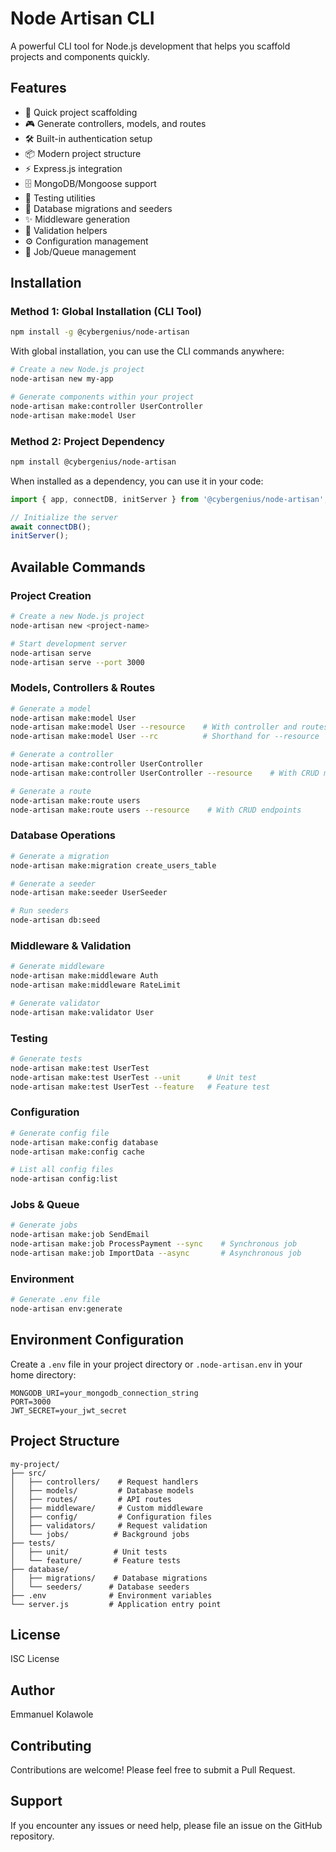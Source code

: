 # Node Artisan CLI

A powerful CLI tool for Node.js development that helps you scaffold projects and components quickly.

## Features

- 🚀 Quick project scaffolding
- 🎮 Generate controllers, models, and routes
- 🛠️ Built-in authentication setup
- 📦 Modern project structure
- ⚡ Express.js integration
- 🗄️ MongoDB/Mongoose support
- 🧪 Testing utilities
- 🔄 Database migrations and seeders
- ✨ Middleware generation
- 📝 Validation helpers
- ⚙️ Configuration management
- 📨 Job/Queue management

## Installation

### Method 1: Global Installation (CLI Tool)
```bash
npm install -g @cybergenius/node-artisan
```

With global installation, you can use the CLI commands anywhere:
```bash
# Create a new Node.js project
node-artisan new my-app

# Generate components within your project
node-artisan make:controller UserController
node-artisan make:model User
```

### Method 2: Project Dependency
```bash
npm install @cybergenius/node-artisan
```

When installed as a dependency, you can use it in your code:
```javascript
import { app, connectDB, initServer } from '@cybergenius/node-artisan';

// Initialize the server
await connectDB();
initServer();
```

## Available Commands

### Project Creation
```bash
# Create a new Node.js project
node-artisan new <project-name>

# Start development server
node-artisan serve
node-artisan serve --port 3000
```

### Models, Controllers & Routes
```bash
# Generate a model
node-artisan make:model User
node-artisan make:model User --resource    # With controller and routes
node-artisan make:model User --rc          # Shorthand for --resource

# Generate a controller
node-artisan make:controller UserController
node-artisan make:controller UserController --resource    # With CRUD methods

# Generate a route
node-artisan make:route users
node-artisan make:route users --resource    # With CRUD endpoints
```

### Database Operations
```bash
# Generate a migration
node-artisan make:migration create_users_table

# Generate a seeder
node-artisan make:seeder UserSeeder

# Run seeders
node-artisan db:seed
```

### Middleware & Validation
```bash
# Generate middleware
node-artisan make:middleware Auth
node-artisan make:middleware RateLimit

# Generate validator
node-artisan make:validator User
```

### Testing
```bash
# Generate tests
node-artisan make:test UserTest
node-artisan make:test UserTest --unit      # Unit test
node-artisan make:test UserTest --feature   # Feature test
```

### Configuration
```bash
# Generate config file
node-artisan make:config database
node-artisan make:config cache

# List all config files
node-artisan config:list
```

### Jobs & Queue
```bash
# Generate jobs
node-artisan make:job SendEmail
node-artisan make:job ProcessPayment --sync    # Synchronous job
node-artisan make:job ImportData --async       # Asynchronous job
```

### Environment
```bash
# Generate .env file
node-artisan env:generate
```

## Environment Configuration

Create a `.env` file in your project directory or `.node-artisan.env` in your home directory:
```
MONGODB_URI=your_mongodb_connection_string
PORT=3000
JWT_SECRET=your_jwt_secret
```

## Project Structure

```
my-project/
├── src/
│   ├── controllers/    # Request handlers
│   ├── models/         # Database models
│   ├── routes/         # API routes
│   ├── middleware/     # Custom middleware
│   ├── config/         # Configuration files
│   ├── validators/     # Request validation
│   └── jobs/          # Background jobs
├── tests/
│   ├── unit/          # Unit tests
│   └── feature/       # Feature tests
├── database/
│   ├── migrations/    # Database migrations
│   └── seeders/      # Database seeders
├── .env              # Environment variables
└── server.js         # Application entry point
```

## License

ISC License

## Author

Emmanuel Kolawole

## Contributing

Contributions are welcome! Please feel free to submit a Pull Request.

## Support

If you encounter any issues or need help, please file an issue on the GitHub repository.

